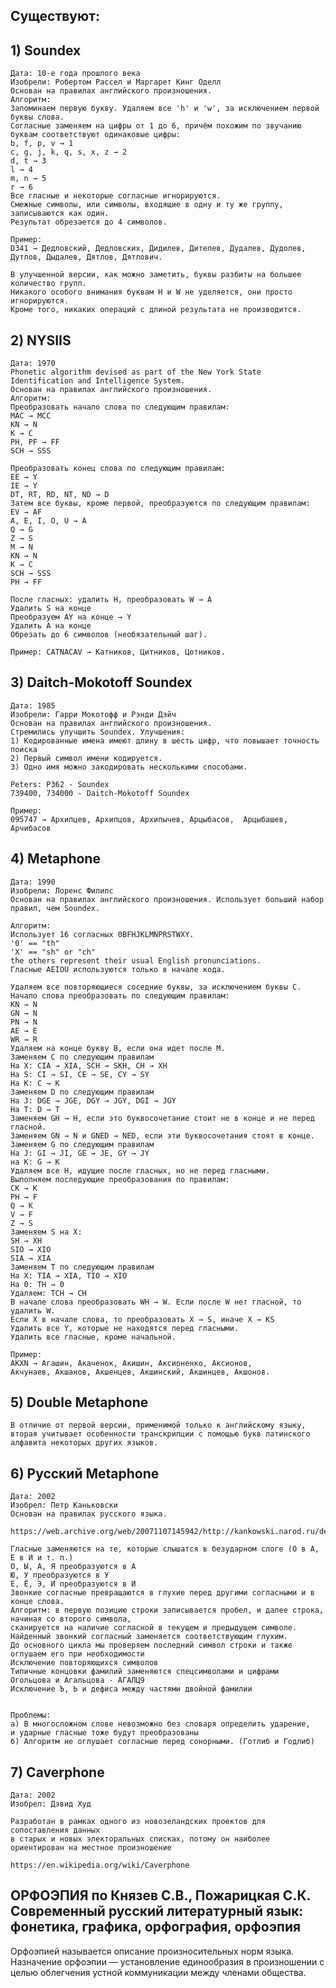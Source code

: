 
## Существуют: 

## 1) Soundex

	Дата: 10-е года прошлого века
	Изобрели: Робертом Рассел и Маргарет Кинг Оделл
	Основан на правилах английского произношения. 
	Алгоритм: 
	Запоминаем первую букву. Удаляем все 'h' и 'w', за исключением первой буквы слова.
	Согласные заменяем на цифры от 1 до 6, причём похожим по звучанию буквам соответствуют одинаковые цифры:
	b, f, p, v → 1
	c, g, j, k, q, s, x, z → 2
	d, t → 3
	l → 4
	m, n → 5
	r → 6
	Все гласные и некоторые согласные игнорируются.
	Смежные символы, или символы, входящие в одну и ту же группу, записываются как один. 
	Результат обрезается до 4 символов.

	Пример: 
	D341 → Дедловский, Дедловских, Дидилев, Дителев, Дудалев, Дудолев, Дутлов, Дыдалев, Дятлов, Дятлович.
	
	В улучшенной версии, как можно заметить, буквы разбиты на большее количество групп. 
	Никакого особого внимания буквам H и W не уделяется, они просто игнорируются. 
	Кроме того, никаких операций с длиной результата не производится.
	

## 2) NYSIIS

	Дата: 1970
	Phonetic algorithm devised as part of the New York State Identification and Intelligence System.
	Основан на правилах английского произношения. 
	Алгоритм: 
	Преобразовать начало слова по следующим правилам:
	MAC → MCC
	KN → N
	K → C
	PH, PF → FF
	SCH → SSS
	
	Преобразовать конец слова по следующим правилам:
	EE → Y
	IE → Y
	DT, RT, RD, NT, ND → D
	Затем все буквы, кроме первой, преобразуются по следующим правилам:
	EV → AF
	A, E, I, O, U → A
	Q → G
	Z → S
	M → N
	KN → N
	K → C
	SCH → SSS
	PH → FF
	
	После гласных: удалить H, преобразовать W → A
	Удалить S на конце
	Преобразуем AY на конце → Y
	Удалить A на конце
	Обрезать до 6 символов (необязательный шаг).

	Пример: CATNACAV → Катников, Цитников, Цотников.


## 3) Daitch-Mokotoff Soundex

	Дата: 1985
	Изобрели: Гарри Мокотофф и Рэнди Дэйч
	Основан на правилах английского произношения. 
	Стремились улучшить Soundex. Улучшения: 
	1) Кодированные имена имеют длину в шесть цифр, что повышает точность поиска
	2) Первый символ имени кодируется.
	3) Одно имя можно закодировать несколькими способами. 
	
	Peters:	P362 - Soundex
	739400, 734000 - Daitch-Mokotoff Soundex
	
	Пример: 
	095747 → Архипцев, Архипцов, Архипычев, Арцыбасов,  Арцыбашев, Арчибасов

## 4) Metaphone

	Дата: 1990
	Изобрели: Лоренс Филипс
	Основан на правилах английского произношения. Использует больший набор правил, чем Soundex.
	
	Алгоритм: 
	Использует 16 согласных 0BFHJKLMNPRSTWXY.
	'0' == "th"
	'X' == "sh" or "ch"
	the others represent their usual English pronunciations. 
	Гласные AEIOU используются только в начале кода.

	Удаляем все повторяющиеся соседние буквы, за исключением буквы C.
	Начало слова преобразовать по следующим правилам:
	KN → N
	GN → N
	PN → N
	AE → E
	WR → R
	Удаляем на конце букву B, если она идет после M.
	Заменяем C по следующим правилам
	На Х: CIA → XIA, SCH → SKH, CH → XH
	На S: CI → SI, CE → SE, CY → SY
	На K: C → K
	Заменяем D по следующим правилам
	На J: DGE → JGE, DGY → JGY, DGI → JGY
	На T: D → T
	Заменяем GH → H, если это буквосочетание стоит не в конце и не перед гласной.
	Заменяем GN → N и GNED → NED, если эти буквосочетания стоят в конце.
	Заменяем G по следующим правилам
	На J: GI → JI, GE → JE, GY → JY
	на K: G → K
	Удаляем все H, идущие после гласных, но не перед гласными.
	Выполняем последующие преобразования по правилам:
	CK → K
	PH → F
	Q → K
	V → F
	Z → S
	Заменяем S на X:
	SH → XH
	SIO → XIO
	SIA → XIA
	Заменяем T по следующим правилам
	На X: TIA → XIA, TIO → XIO
	На 0: TH → 0
	Удаляем: TCH → CH
	В начале слова преобразовать WH → W. Если после W нет гласной, то удалить W.
	Если X в начале слова, то преобразовать X → S, иначе X → KS
	Удалить все Y, которые не находятся перед гласными.
	Удалить все гласные, кроме начальной.
	
	Пример: 
	AKXN → Агашин, Акаченок, Акишин, Аксионенко, Аксионов, 
	Акчунаев, Акшанов, Акшенцев, Акшинский, Акшинцев, Акшонов.
	
## 5) Double Metaphone

	В отличие от первой версии, применимой только к английскому языку, 
	вторая учитывает особенности транскрипции с помощью букв латинского алфавита некоторых других языков.

## 6) Русский Metaphone

	Дата: 2002
	Изобрел: Петр Каньковски
	Основан на правилах русского языка.
	
	https://web.archive.org/web/20071107145942/http://kankowski.narod.ru/dev/metaphoneru.htm
	
	Гласные заменяются на те, которые слышатся в безударном слоге (О в А, Е в И и т. п.)
	О, Ы, А, Я преобразуются в А
	Ю, У преобразуются в У
	Е, Ё, Э, И преобразуются в И
	Звонкие согласные превращаются в глухие перед другими согласными и в конце слова.
	Алгоритм: в первую позицию строки записывается пробел, и далее строка, начиная со второго символа, 
	сканируется на наличие согласной в текущем и предыдущем символе. Найденный звонкий согласный заменяется соответствующим глухим. 
	До основного цикла мы проверяем последний символ строки и также оглушаем его при необходимости
	Исключение повторяющихся символов
	Типичные концовки фамилий заменяются спецсимволами и цифрами
	Огольцова и Агальцова - АГАЛЦ9
	Исключение Ъ, Ь и дефиса между частями двойной фамилии
	
	
	Проблемы: 
	а) В многосложном слове невозможно без словаря определить ударение, 
	и ударные гласные тоже будут преобразованы
	б) Алгоритм не оглушает согласные перед сонорными. (Готлиб и Годлиб)
	
## 7) Caverphone

	Дата: 2002
	Изобрел: Дэвид Худ
	
	Разработан в рамках одного из новозеландских проектов для сопоставления данных 
	в старых и новых электоральных списках, потому он наиболее ориентирован на местное произношение
	
	https://en.wikipedia.org/wiki/Caverphone
	

## ОРФОЭПИЯ по Князев С.В., Пожарицкая С.К. Современный русский литературный язык: фонетика, графика, орфография, орфоэпия

Орфоэпией называется описание произносительных норм языка. 
Назначение орфоэпии — установление единообразия в произношении с целью облегчения устной коммуникации между членами общества.
